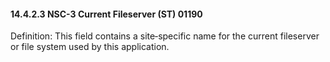#### 14.4.2.3 NSC-3 Current Fileserver (ST) 01190

Definition: This field contains a site‑specific name for the current fileserver or file system used by this application.
